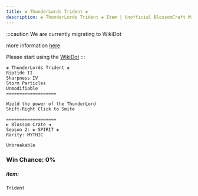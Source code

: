 ```yaml
---
title: ❀ ThunderLords Trident ❀
description: ❀ ThunderLords Trident ❀ Item | Unofficial BlossomCraft Wiki
---
```

:::caution
We are currently migrating to WikiDot

more information [here](/starter/home/)

Please start using the [WikiDot](https://unofficialblossomcraftwiki.wikidot.com/)
:::

```
❀ ThunderLords Trident ❀
Riptide II
Sharpness IV
Storm Particles
Unmodifiable
===================

Wield the power of the ThunderLord
Shift-Right Click to Smite

===================
► Blossom Crate ◄
Season 2: ❀ SPIRIT ❀
Rarity: MYTHIC

Unbreakable
```
### Win Chance: 0%

##### item:
`Trident`